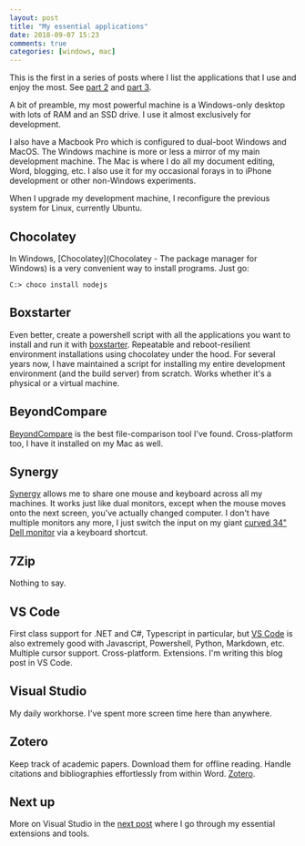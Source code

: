 ```yaml
---
layout: post
title: "My essential applications"
date: 2018-09-07 15:23
comments: true
categories: [windows, mac]
---
```


This is the first in a series of posts where I list the applications that I use and enjoy the most. See [part 2]((/my-essential-visual-studio-tools-and-extensions)) and [part 3](/my-essential-web-applications).

A bit of preamble, my most powerful machine is a Windows-only desktop with lots of RAM and an SSD drive. I use it almost exclusively for development. 

I also have a Macbook Pro which is configured to dual-boot Windows and MacOS. The Windows machine is more or less a mirror of my main development machine. The Mac is where I do all my document editing, Word, blogging, etc. I also use it for my occasional forays in to iPhone development or other non-Windows experiments.

When I upgrade my development machine, I reconfigure the previous system for Linux, currently Ubuntu.  

## Chocolatey
In Windows, [Chocolatey](Chocolatey - The package manager for Windows) is a very convenient way to install programs. Just go:

    C:> choco install nodejs

## Boxstarter
Even better, create a powershell script with all the applications you want to install and run it with [boxstarter](https://boxstarter.org/). Repeatable and reboot-resilient environment installations using chocolatey under the hood. For several years now, I have maintained a script for installing my entire development environment (and the build server) from scratch. Works whether it's a physical or a virtual machine.

## BeyondCompare
[BeyondCompare](https://www.scootersoftware.com/) is the best file-comparison tool I've found. Cross-platform too, I have it installed on my Mac as well.

## Synergy
[Synergy](https://symless.com/synergy) allows me to share one mouse and keyboard across all my machines. It works just like dual monitors, except when the mouse moves onto the next screen, you've actually changed computer. I don't have multiple monitors any more, I just switch the input on my giant [curved 34" Dell monitor](https://www.dell.com/en-us/shop/dell-ultrasharp-34-curved-monitor-u3417w/apd/210-aiyz/monitors-monitor-accessories) via a keyboard shortcut. 

## 7Zip
Nothing to say.

## VS Code
First class support for .NET and C#, Typescript in particular, but [VS Code](https://code.visualstudio.com/) is also extremely good with Javascript, Powershell, Python, Markdown, etc. Multiple cursor support. Cross-platform. Extensions. I'm writing this blog post in VS Code.

## Visual Studio
My daily workhorse. I've spent more screen time here than anywhere. 

## Zotero
Keep track of academic papers. Download them for offline reading. Handle citations and bibliographies effortlessly from within Word. [Zotero](https://www.zotero.org/).

## Next up
More on Visual Studio in the [next post](/my-essential-visual-studio-tools-and-extensions) where I go through my essential extensions and tools.
